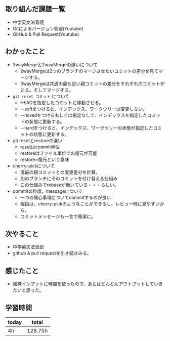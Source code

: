 ## 取り組んだ課題一覧
- 中学英文法音読
- Gitによるバージョン管理(Youtube)
- GitHub & Pull Request(Youtube)
## わかったこと
- 3wayMergeと2wayMergeの違いについて
    - 2wayMergeは2つのブランチのマージさせたいコミットの差分を見てマージする。
    - 3wayMergeは共通の最も近い親コミットの差分をそれぞれのコミットがとる。そしてマージする。
- `git reset コミット` について
    -  HEADを指定したコミットに移動させる。
    - --softをつけると、インデックス、ワークツリーは変更しない。
    - --mixedをつけるもしくは指定なしで、インデックスを指定したコミットの状態に更新する。
    - --hardをつけると、インデックス、ワークツリーの状態が指定したコミットの状態に更新する。
- git resetとrestoreの違い
    - resetはcommit単位
    - restoreはファイル単位での復元が可能
    - restore=復元という意味
- cherry-pickについて
    - 直前の親コミットとの変更差分を計算。
    - 別のブランチにそのコミットを付け替える仕組み
    - この仕組みでrebaseが動いている・・・らしい。
- commitの粒度、messageについて
    - 一つの関心事項についてcommitするのが良い
    - 理由は、cherry-pickのようなことができるし、レビュー時に見やすいから。
    - コミットメッセージも一言で簡潔に。
## 次やること
- 中学英文法音読
- github & pull requestを引き続きみる。
## 感じたこと
- 結構インプットに時間を使ったので、あとはどんどんアウトプットしていきたいと思った。
## 学習時間
|today|total|
|----|----|
|4h|128.75h|